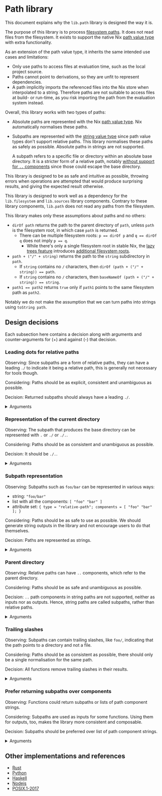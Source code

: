 # Path library

This document explains why the `lib.path` library is designed the way it is.

The purpose of this library is to process [filesystem paths]. It does not read files from the filesystem.
It exists to support the native Nix [path value type] with extra functionality.

[filesystem paths]: https://en.m.wikipedia.org/wiki/Path_(computing)
[path value type]: https://nixos.org/manual/nix/stable/language/values.html#type-path

As an extension of the path value type, it inherits the same intended use cases and limitations:
- Only use paths to access files at evaluation time, such as the local project source.
- Paths cannot point to derivations, so they are unfit to represent dependencies.
- A path implicitly imports the referenced files into the Nix store when interpolated to a string. Therefore paths are not suitable to access files at build- or run-time, as you risk importing the path from the evaluation system instead.

Overall, this library works with two types of paths:
- Absolute paths are represented with the Nix [path value type]. Nix automatically normalises these paths.
- Subpaths are represented with the [string value type] since path value types don't support relative paths. This library normalises these paths as safely as possible. Absolute paths in strings are not supported.

  A subpath refers to a specific file or directory within an absolute base directory.
  It is a stricter form of a relative path, notably [without support for `..` components][parents] since those could escape the base directory.

[string value type]: https://nixos.org/manual/nix/stable/language/values.html#type-string

This library is designed to be as safe and intuitive as possible, throwing errors when operations are attempted that would produce surprising results, and giving the expected result otherwise.

This library is designed to work well as a dependency for the `lib.filesystem` and `lib.sources` library components. Contrary to these library components, `lib.path` does not read any paths from the filesystem.

This library makes only these assumptions about paths and no others:
- `dirOf path` returns the path to the parent directory of `path`, unless `path` is the filesystem root, in which case `path` is returned.
  - There can be multiple filesystem roots: `p == dirOf p` and `q == dirOf q` does not imply `p == q`.
    - While there's only a single filesystem root in stable Nix, the [lazy trees feature](https://github.com/NixOS/nix/pull/6530) introduces [additional filesystem roots](https://github.com/NixOS/nix/pull/6530#discussion_r1041442173).
- `path + ("/" + string)` returns the path to the `string` subdirectory in `path`.
  - If `string` contains no `/` characters, then `dirOf (path + ("/" + string)) == path`.
  - If `string` contains no `/` characters, then `baseNameOf (path + ("/" + string)) == string`.
- `path1 == path2` returns `true` only if `path1` points to the same filesystem path as `path2`.

Notably we do not make the assumption that we can turn paths into strings using `toString path`.

## Design decisions

Each subsection here contains a decision along with arguments and counter-arguments for (+) and against (-) that decision.

### Leading dots for relative paths
[leading-dots]: #leading-dots-for-relative-paths

Observing: Since subpaths are a form of relative paths, they can have a leading `./` to indicate it being a relative path, this is generally not necessary for tools though.

Considering: Paths should be as explicit, consistent and unambiguous as possible.

Decision: Returned subpaths should always have a leading `./`.

<details>
<summary>Arguments</summary>

- (+) In shells, just running `foo` as a command wouldn't execute the file `foo`, whereas `./foo` would execute the file. In contrast, `foo/bar` does execute that file without the need for `./`. This can lead to confusion about when a `./` needs to be prefixed. If a `./` is always included, this becomes a non-issue. This effectively then means that paths don't overlap with command names.
- (+) Prepending with `./` makes the subpaths always valid as relative Nix path expressions.
- (+) Using paths in command line arguments could give problems if not escaped properly, e.g. if a path was `--version`. This is not a problem with `./--version`. This effectively then means that paths don't overlap with GNU-style command line options.
- (-) `./` is not required to resolve relative paths, resolution always has an implicit `./` as prefix.
- (-) It's less noisy without the `./`, e.g. in error messages.
  - (+) But similarly, it could be confusing whether something was even a path.
    e.g. `foo` could be anything, but `./foo` is more clearly a path.
- (+) Makes it more uniform with absolute paths (those always start with `/`).
  - (-) That is not relevant for practical purposes.
- (+) `find` also outputs results with `./`.
  - (-) But only if you give it an argument of `.`. If you give it the argument `some-directory`, it won't prefix that.
- (-) `realpath --relative-to` doesn't prefix relative paths with `./`.
  - (+) There is no need to return the same result as `realpath`.

</details>

### Representation of the current directory
[curdir]: #representation-of-the-current-directory

Observing: The subpath that produces the base directory can be represented with `.` or `./` or `./.`.

Considering: Paths should be as consistent and unambiguous as possible.

Decision: It should be `./.`.

<details>
<summary>Arguments</summary>

- (+) `./` would be inconsistent with [the decision to not persist trailing slashes][trailing-slashes].
- (-) `.` is how `realpath` normalises paths.
- (+) `.` can be interpreted as a shell command (it's a builtin for sourcing files in `bash` and `zsh`).
- (+) `.` would be the only path without a `/`. It could not be used as a Nix path expression, since those require at least one `/` to be parsed as such.
- (-) `./.` is rather long.
  - (-) We don't require users to type this though, as it's only output by the library.
    As inputs all three variants are supported for subpaths (and we can't do anything about absolute paths)
- (-) `builtins.dirOf "foo" == "."`, so `.` would be consistent with that.
- (+) `./.` is consistent with the [decision to have leading `./`][leading-dots].
- (+) `./.` is a valid Nix path expression, although this property does not hold for every relative path or subpath.

</details>

### Subpath representation
[relrepr]: #subpath-representation

Observing: Subpaths such as `foo/bar` can be represented in various ways:
- string: `"foo/bar"`
- list with all the components: `[ "foo" "bar" ]`
- attribute set: `{ type = "relative-path"; components = [ "foo" "bar" ]; }`

Considering: Paths should be as safe to use as possible. We should generate string outputs in the library and not encourage users to do that themselves.

Decision: Paths are represented as strings.

<details>
<summary>Arguments</summary>

- (+) It's simpler for the users of the library. One doesn't have to convert a path a string before it can be used.
  - (+) Naively converting the list representation to a string with `concatStringsSep "/"` would break for `[]`, requiring library users to be more careful.
- (+) It doesn't encourage people to do their own path processing and instead use the library.
  With a list representation it would seem easy to just use `lib.lists.init` to get the parent directory, but then it breaks for `.`, which would be represented as `[ ]`.
- (+) `+` is convenient and doesn't work on lists and attribute sets.
  - (-) Shouldn't use `+` anyways, we export safer functions for path manipulation.

</details>

### Parent directory
[parents]: #parent-directory

Observing: Relative paths can have `..` components, which refer to the parent directory.

Considering: Paths should be as safe and unambiguous as possible.

Decision: `..` path components in string paths are not supported, neither as inputs nor as outputs. Hence, string paths are called subpaths, rather than relative paths.

<details>
<summary>Arguments</summary>

- (+) If we wanted relative paths to behave according to the "physical" interpretation (as a directory tree with relations between nodes), it would require resolving symlinks, since e.g. `foo/..` would not be the same as `.` if `foo` is a symlink.
  - (-) The "logical" interpretation is also valid (treating paths as a sequence of names), and is used by some software. It is simpler, and not using symlinks at all is safer.
  - (+) Mixing both models can lead to surprises.
  - (+) We can't resolve symlinks without filesystem access.
  - (+) Nix also doesn't support reading symlinks at evaluation time.
  - (-) We could just not handle such cases, e.g. `equals "foo" "foo/bar/.. == false`. The paths are different, we don't need to check whether the paths point to the same thing.
    - (+) Assume we said `relativeTo /foo /bar == "../bar"`. If this is used like `/bar/../foo` in the end, and `bar` turns out to be a symlink to somewhere else, this won't be accurate.
      - (-) We could decide to not support such ambiguous operations, or mark them as such, e.g. the normal `relativeTo` will error on such a case, but there could be `extendedRelativeTo` supporting that.
- (-) `..` are a part of paths, a path library should therefore support it.
  - (+) If we can convincingly argue that all such use cases are better done e.g. with runtime tools, the library not supporting it can nudge people towards using those.
- (-) We could allow "..", but only in the prefix.
  - (+) Then we'd have to throw an error for doing `append /some/path "../foo"`, making it non-composable.
  - (+) The same is for returning paths with `..`: `relativeTo /foo /bar => "../bar"` would produce a non-composable path.
- (+) We argue that `..` is not needed at the Nix evaluation level, since we'd always start evaluation from the project root and don't go up from there.
  - (+) `..` is supported in Nix paths, turning them into absolute paths.
    - (-) This is ambiguous in the presence of symlinks.
- (+) If you need `..` for building or runtime, you can use build-/run-time tooling to create those (e.g. `realpath` with `--relative-to`), or use absolute paths instead.
  This also gives you the ability to correctly handle symlinks.

</details>

### Trailing slashes
[trailing-slashes]: #trailing-slashes

Observing: Subpaths can contain trailing slashes, like `foo/`, indicating that the path points to a directory and not a file.

Considering: Paths should be as consistent as possible, there should only be a single normalisation for the same path.

Decision: All functions remove trailing slashes in their results.

<details>
<summary>Arguments</summary>

- (+) It allows normalisations to be unique, in that there's only a single normalisation for the same path. If trailing slashes were preserved, both `foo/bar` and `foo/bar/` would be valid but different normalisations for the same path.
- Comparison to other frameworks to figure out the least surprising behavior:
  - (+) Nix itself doesn't support trailing slashes when parsing and doesn't preserve them when appending paths.
  - (-) [Rust's std::path](https://doc.rust-lang.org/std/path/index.html) does preserve them during [construction](https://doc.rust-lang.org/std/path/struct.Path.html#method.new).
    - (+) Doesn't preserve them when returning individual [components](https://doc.rust-lang.org/std/path/struct.Path.html#method.components).
    - (+) Doesn't preserve them when [canonicalizing](https://doc.rust-lang.org/std/path/struct.Path.html#method.canonicalize).
  - (+) [Python 3's pathlib](https://docs.python.org/3/library/pathlib.html#module-pathlib) doesn't preserve them during [construction](https://docs.python.org/3/library/pathlib.html#pathlib.PurePath).
    - Notably it represents the individual components as a list internally.
  - (-) [Haskell's filepath](https://hackage.haskell.org/package/filepath-1.4.100.0) has [explicit support](https://hackage.haskell.org/package/filepath-1.4.100.0/docs/System-FilePath.html#g:6) for handling trailing slashes.
    - (-) Does preserve them for [normalisation](https://hackage.haskell.org/package/filepath-1.4.100.0/docs/System-FilePath.html#v:normalise).
  - (-) [NodeJS's Path library](https://nodejs.org/api/path.html) preserves trailing slashes for [normalisation](https://nodejs.org/api/path.html#pathnormalizepath).
    - (+) For [parsing a path](https://nodejs.org/api/path.html#pathparsepath) into its significant elements, trailing slashes are not preserved.
- (+) Nix's builtin function `dirOf` gives an unexpected result for paths with trailing slashes: `dirOf "foo/bar/" == "foo/bar"`.
  Inconsistently, `baseNameOf` works correctly though: `baseNameOf "foo/bar/" == "bar"`.
  - (-) We are writing a path library to improve handling of paths though, so we shouldn't use these functions and discourage their use.
- (-) Unexpected result when normalising intermediate paths, like `relative.normalise ("foo" + "/") + "bar" == "foobar"`.
  - (+) This is not a practical use case though.
  - (+) Don't use `+` to append paths, this library has a `join` function for that.
    - (-) Users might use `+` out of habit though.
- (+) The `realpath` command also removes trailing slashes.
- (+) Even with a trailing slash, the path is the same, it's only an indication that it's a directory.

</details>

### Prefer returning subpaths over components
[subpath-preference]: #prefer-returning-subpaths-over-components

Observing: Functions could return subpaths or lists of path component strings.

Considering: Subpaths are used as inputs for some functions. Using them for outputs, too, makes the library more consistent and composable.

Decision: Subpaths should be preferred over list of path component strings.

<details>
<summary>Arguments</summary>

- (+) It is consistent with functions accepting subpaths, making the library more composable
- (-) It is less efficient when the components are needed, because after creating the normalised subpath string, it will have to be parsed into components again
  - (+) If necessary, we can still make it faster by adding builtins to Nix
  - (+) Alternatively if necessary, versions of these functions that return components could later still be introduced.
- (+) It makes the path library simpler because there's only two types (paths and subpaths). Only `lib.path.subpath.components` can be used to get a list of components.
  And once we have a list of component strings, `lib.lists` and `lib.strings` can be used to operate on them.
  For completeness, `lib.path.subpath.join` allows converting the list of components back to a subpath.
</details>

## Other implementations and references

- [Rust](https://doc.rust-lang.org/std/path/struct.Path.html)
- [Python](https://docs.python.org/3/library/pathlib.html)
- [Haskell](https://hackage.haskell.org/package/filepath-1.4.100.0/docs/System-FilePath.html)
- [Nodejs](https://nodejs.org/api/path.html)
- [POSIX.1-2017](https://pubs.opengroup.org/onlinepubs/9699919799/nframe.html)

